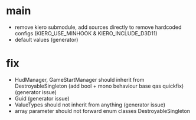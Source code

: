 # main
- remove kiero submodule, add sources directly to remove hardcoded configs (KIERO_USE_MINHOOK & KIERO_INCLUDE_D3D11)
- default values (generator)

# fix
- HudManager, GameStartManager should inherit from DestroyableSingleton (add bool + mono behaviour base qas quickfix) (generator issue) 
- Guid (generator issue)
- ValueTypes should not inherit from anything (generator issue)
- array parameter should not forward enum classes
DestroyableSingleton<GameStartManager>